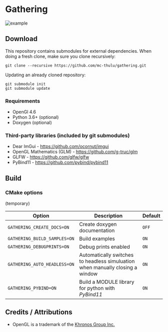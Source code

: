 # Gathering

![example](https://raw.githubusercontent.com/wiki/mc-thulu/gathering/web/sides.png)

## Download
This repository contains submodules for external dependencies. When doing a fresh clone, make sure you clone recursively:
```
git clone --recursive https://github.com/mc-thulu/gathering.git
```
Updating an already cloned repository:
```
git submodule init
git submodule update
```

### Requirements
* OpenGl 4.6
* Python 3.6+ (optional)
* Doxygen (optional)

### Third-party libraries (included by git submodules)
* Dear ImGui - https://github.com/ocornut/imgui
* OpenGL Mathematics (GLM) - https://github.com/g-truc/glm
* GLFW - https://github.com/glfw/glfw
* PyBind11 - https://github.com/pybind/pybind11

## Build
### CMake options
(temporary)

|Option                          |Description|Default|
|--------------------------------|---|---|
|``GATHERING_CREATE_DOCS=ON``  |Create doxygen documentation|``OFF``|
|``GATHERING_BUILD_SAMPLES=ON``|Build examples|``ON``|
|``GATHERING_DEBUGPRINTS=ON``  |Debug prints enabled|``ON``|
|``GATHERING_AUTO_HEADLESS=ON``|Automatically switches to headless simuluation when manually closing a window|``ON``|
|``GATHERING_PYBIND=ON``|Build a MODULE library for python with _PyBind11_|``ON``|

## Credits / Attributions
* OpenGL is a trademark of the [Khronos Group Inc.](http://www.khronos.org)
